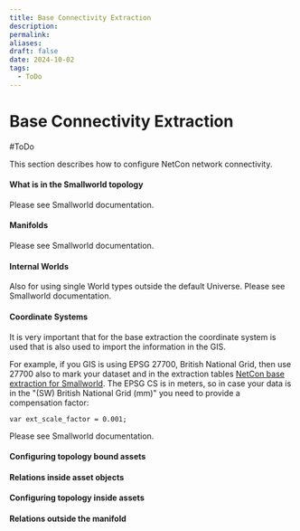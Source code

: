 ```yaml
---
title: Base Connectivity Extraction
description: 
permalink: 
aliases: 
draft: false
date: 2024-10-02
tags:
  - ToDo
---
```

# Base Connectivity Extraction

#ToDo

This section describes how to configure NetCon network connectivity.

#### What is in the Smallworld topology

Please see Smallworld documentation.

#### Manifolds

Please see Smallworld documentation.

#### Internal Worlds

Also for using single World types outside the default Universe.
Please see Smallworld documentation.

#### Coordinate Systems

It is very important that for the base extraction the coordinate system is used that is also used to import the information in the GIS.

For example, if you GIS is using EPSG 27700, British National Grid, then use 27700 also to mark your dataset and in the extraction tables [NetCon base extraction for Smallworld](Base%2520Connectivity%2520Extraction.md##netcon-base-extraction-for-smallworld). The EPSG CS is in meters, so in case your data is in the "(SW) British National Grid (mm)" you need to provide a compensation factor:

    var ext_scale_factor = 0.001;

Please see Smallworld documentation.

#### Configuring topology bound assets

#### Relations inside asset objects

#### Configuring topology inside assets

#### Relations outside the manifold
